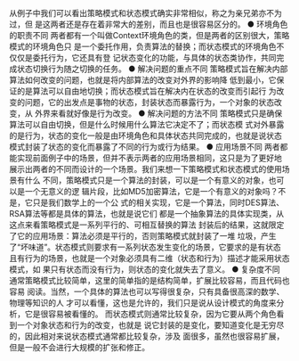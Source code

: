 从例子中我们可以看出策略模式和状态模式确实非常相似，称之为亲兄弟亦不为过，但
是这两者还是存在着非常大的差别，而且也是很容易区分的。
● 环境角色的职责不同
两者都有一个叫做Context环境角色的类，但是两者的区别很大，策略模式的环境角色只
是一个委托作用，负责算法的替换；而状态模式的环境角色不仅仅是委托行为，它还具有登
记状态变化的功能，与具体的状态类协作，共同完成状态切换行为随之切换的任务。
● 解决问题的重点不同
策略模式旨在解决内部算法如何改变的问题，也就是将内部算法的改变对外界的影响降
低到最小，它保证的是算法可以自由地切换；而状态模式旨在解决内在状态的改变而引起行
为改变的问题，它的出发点是事物的状态，封装状态而暴露行为，一个对象的状态改变，从
外界来看就好像是行为改变。
● 解决问题的方法不同
策略模式只是确保算法可以自由切换，但是什么时候用什么算法它决定不了；而状态模
式对外暴露的是行为，状态的变化一般是由环境角色和具体状态共同完成的，也就是说状态
模式封装了状态的变化而暴露了不同的行为或行为结果。
● 应用场景不同
两者都能实现前面例子中的场景，但并不表示两者的应用场景相同，这只是为了更好地
展示出两者的不同而设计的一个场景。我们来想一下策略模式和状态模式的使用场景有什么
不同，策略模式只是一个算法的封装，可以是一个有意义的对象，也可以是一个无意义的逻
辑片段，比如MD5加密算法，它是一个有意义的对象吗？不是，它只是我们数学上的一个公
式的相关实现，它是一个算法，同时DES算法、RSA算法等都是具体的算法，也就是说它们
都是一个抽象算法的具体实现类，从这点来看策略模式是一系列平行的、可相互替换的算法
封装后的结果，这就限定了它的应用场景：算法必须是平行的，否则策略模式就封装了一堆
垃圾，产生了“坏味道”。状态模式则要求有一系列状态发生变化的场景，它要求的是有状态
且有行为的场景，也就是一个对象必须具有二维（状态和行为）描述才能采用状态模式，如
果只有状态而没有行为，则状态的变化就失去了意义。
● 复杂度不同
通常策略模式比较简单，这里的简单指的是结构简单，扩展比较容易，而且代码也容易
阅读。当然，一个具体的算法也可以写得很复杂，只有具备很高深的数学、物理等知识的人
才可以看懂，这也是允许的，我们只是说从设计模式的角度来分析，它是很容易被看懂的。
而状态模式则通常比较复杂，因为它要从两个角色看到一个对象状态和行为的改变，也就是
说它封装的是变化，要知道变化是无穷尽的，因此相对来说状态模式通常都比较复杂，涉及
面很多，虽然也很容易扩展，但是一般不会进行大规模的扩张和修正。
